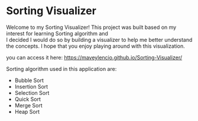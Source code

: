 # Sorting Visualizer
 
Welcome to my Sorting Visualizer! This project was built based on my interest for learning Sorting algorithm and  
I decided I would do so by building a visualizer to help me better understand the concepts. I hope that you enjoy playing
around with this visualization. 

you can access it here: https://maveylencio.github.io/Sorting-Visualizer/

Sorting algorithm used in this application are:

- Bubble Sort
- Insertion Sort
- Selection Sort
- Quick Sort
- Merge Sort
- Heap Sort

